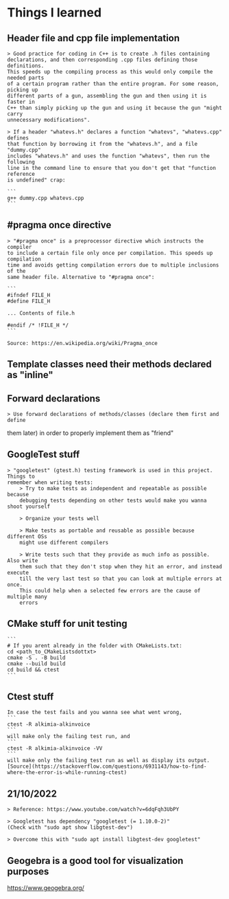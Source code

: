 # Things I learned


## Header file and cpp file implementation
    > Good practice for coding in C++ is to create .h files containing
    declarations, and then corresponding .cpp files defining those definitions.
    This speeds up the compiling process as this would only compile the needed parts
    of a certain program rather than the entire program. For some reason, picking up
    different parts of a gun, assembling the gun and then using it is faster in
    C++ than simply picking up the gun and using it because the gun "might carry
    unnecessary modifications".

    > If a header "whatevs.h" declares a function "whatevs", "whatevs.cpp" defines 
    that function by borrowing it from the "whatevs.h", and a file "dummy.cpp"
    includes "whatevs.h" and uses the function "whatevs", then run the following
    line in the command line to ensure that you don't get that "function reference
    is undefined" crap:

    ```
    g++ dummy.cpp whatevs.cpp
    ```


## \#pragma once directive
    > "#pragma once" is a preprocessor directive which instructs the compiler 
    to include a certain file only once per compilation. This speeds up compilation 
    time and avoids getting compilation errors due to multiple inclusions of the
    same header file. Alternative to "#pragma once":

    ```
    #ifndef FILE_H
    #define FILE_H

    ... Contents of file.h

    #endif /* !FILE_H */
    ```

    Source: https://en.wikipedia.org/wiki/Pragma_once


## Template classes need their methods declared as "inline"


## Forward declarations
    > Use forward declarations of methods/classes (declare them first and define 
them later) in order to properly implement them as "friend"


## GoogleTest stuff
    > "googletest" (gtest.h) testing framework is used in this project. Things to
    remember when writing tests:
        > Try to make tests as independent and repeatable as possible because
        debugging tests depending on other tests would make you wanna shoot yourself
        
        > Organize your tests well
        
        > Make tests as portable and reusable as possible because different OSs
        might use different compilers
        
        > Write tests such that they provide as much info as possible. Also write
        them such that they don't stop when they hit an error, and instead execute
        till the very last test so that you can look at multiple errors at once.
        This could help when a selected few errors are the cause of multiple many
        errors


## CMake stuff for unit testing
    ```
    # If you arent already in the folder with CMakeLists.txt:
    cd <path_to_CMakeListsdottxt>
    cmake -S . -B build
    cmake --build build
    cd build && ctest
    ```


## Ctest stuff
    In case the test fails and you wanna see what went wrong,
    ```
    ctest -R alkimia-alkinvoice
    ```
    will make only the failing test run, and
    ```
    ctest -R alkimia-alkinvoice -VV
    ```
    will make only the failing test run as well as display its output.
    [Source](https://stackoverflow.com/questions/6931143/how-to-find-where-the-error-is-while-running-ctest)

    
## 21/10/2022
    > Reference: https://www.youtube.com/watch?v=6dqFqh3UbPY

    > Googletest has dependency "googletest (= 1.10.0-2)"
    (Check with "sudo apt show libgtest-dev")

    > Overcome this with "sudo apt install libgtest-dev googletest"

## Geogebra is a good tool for visualization purposes
https://www.geogebra.org/

